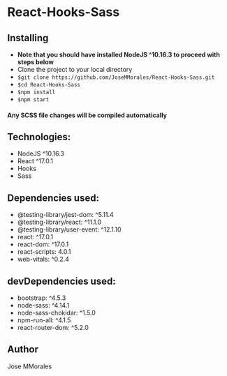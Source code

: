# React-Hooks-Sass

## Installing
* **Note that you should have installed NodeJS ^10.16.3 to proceed with steps below**
* Clone the project to your local directory
* `$git clone https://github.com/JoseMMorales/React-Hooks-Sass.git`
* `$cd React-Hooks-Sass`
* `$npm install`
* `$npm start`

#### Any SCSS file changes will be compiled automatically 

## Technologies:
* NodeJS ^10.16.3
* React ^17.0.1
* Hooks
* Sass

## Dependencies used: 
* @testing-library/jest-dom: ^5.11.4
* @testing-library/react: ^11.1.0
* @testing-library/user-event: ^12.1.10
* react: ^17.0.1
* react-dom: ^17.0.1
* react-scripts: 4.0.1
* web-vitals: ^0.2.4

## devDependencies used: 
* bootstrap: ^4.5.3
* node-sass: ^4.14.1
* node-sass-chokidar: ^1.5.0
* npm-run-all: ^4.1.5
* react-router-dom: ^5.2.0

## Author
Jose MMorales